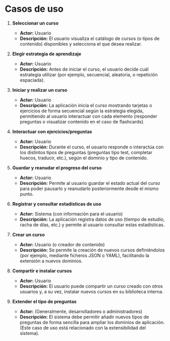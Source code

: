 # Casos de uso

1. **Seleccionar un curso**  
   - **Actor:** Usuario  
   - **Descripción:** El usuario visualiza el catálogo de cursos (o tipos de contenido) disponibles y selecciona el que desea realizar.

2. **Elegir estrategia de aprendizaje**  
   - **Actor:** Usuario  
   - **Descripción:** Antes de iniciar el curso, el usuario decide cuál estrategia utilizar (por ejemplo, secuencial, aleatoria, o repetición espaciada).

3. **Iniciar y realizar un curso**  
   - **Actor:** Usuario  
   - **Descripción:** La aplicación inicia el curso mostrando tarjetas o ejercicios de forma secuencial según la estrategia elegida, permitiendo al usuario interactuar con cada elemento (responder preguntas o visualizar contenido en el caso de flashcards).

4. **Interactuar con ejercicios/preguntas**  
   - **Actor:** Usuario  
   - **Descripción:** Durante el curso, el usuario responde o interactúa con los distintos tipos de preguntas (preguntas tipo test, completar huecos, traducir, etc.), según el dominio y tipo de contenido.

5. **Guardar y reanudar el progreso del curso**  
   - **Actor:** Usuario  
   - **Descripción:** Permite al usuario guardar el estado actual del curso para poder pausarlo y reanudarlo posteriormente desde el mismo punto.

6. **Registrar y consultar estadísticas de uso**  
   - **Actor:** Sistema (con información para el usuario)  
   - **Descripción:** La aplicación registra datos de uso (tiempo de estudio, racha de días, etc.) y permite al usuario consultar estas estadísticas.

7. **Crear un curso**  
   - **Actor:** Usuario (o creador de contenido)  
   - **Descripción:** Se permite la creación de nuevos cursos definiéndolos (por ejemplo, mediante ficheros JSON o YAML), facilitando la extensión a nuevos dominios.

8. **Compartir e instalar cursos**  
   - **Actor:** Usuario  
   - **Descripción:** El usuario puede compartir un curso creado con otros usuarios y, a su vez, instalar nuevos cursos en su biblioteca interna.

9. **Extender el tipo de preguntas**  
   - **Actor:** (Generalmente, desarrolladores o administradores)  
   - **Descripción:** El sistema debe permitir añadir nuevos tipos de preguntas de forma sencilla para ampliar los dominios de aplicación. (Este caso de uso está relacionado con la extensibilidad del sistema).


